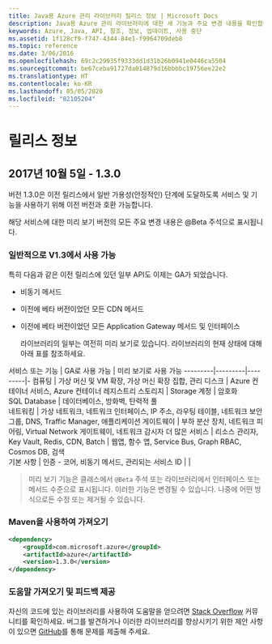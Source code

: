 ```yaml
---
title: Java용 Azure 관리 라이브러리 릴리스 정보 | Microsoft Docs
description: Java용 Azure 관리 라이브러리에 대한 새 기능과 주요 변경 내용을 확인합니다.
keywords: Azure, Java, API, 참조, 정보, 업데이트, 사용 중단
ms.assetid: 1f128cf9-f747-4344-84e1-f9964709deb8
ms.topic: reference
ms.date: 3/06/2016
ms.openlocfilehash: 69c2c29935f9333dd1d31b26b0941e0446ca5504
ms.sourcegitcommit: be67ceba91727da014879d16bbbbc19756ee22e2
ms.translationtype: HT
ms.contentlocale: ko-KR
ms.lasthandoff: 05/05/2020
ms.locfileid: "82105204"
---
```

# <a name="release-notes"></a>릴리스 정보 

## <a name="october-5-2017---130"></a>2017년 10월 5일 - 1.3.0 

버전 1.3.0은 이전 릴리스에서 일반 가용성(안정적인) 단계에 도달하도록 서비스 및 기능을 사용하기 위해 이전 버전과 호환 가능합니다.

해당 서비스에 대한 미리 보기 버전의 모든 주요 변경 내용은 @Beta 주석으로 표시됩니다.


### <a name="generally-available-in-v13"></a>일반적으로 V1.3에서 사용 가능

특히 다음과 같은 이전 릴리스에 있던 일부 API도 이제는 GA가 되었습니다.

- 비동기 메서드
- 이전에 베타 버전이었던 모든 CDN 메서드
- 이전에 베타 버전이었던 모든 Application Gateway 메서드 및 인터페이스

  라이브러리의 일부는 여전히 미리 보기로 있습니다. 라이브러리의 현재 상태에 대해 아래 표를 참조하세요.

서비스 또는 기능 | GA로 사용 가능 | 미리 보기로 사용 가능 
---------|---------|---------|-
컴퓨팅  | 가상 머신 및 VM 확장, 가상 머신 확장 집합, 관리 디스크   | Azure 컨테이너 서비스, Azure 컨테이너 레지스트리 
스토리지   |  Storage 계정       |    암호화     
SQL Database  | 데이터베이스, 방화벽, 탄력적 풀              
네트워킹    |  가상 네트워크, 네트워크 인터페이스, IP 주소, 라우팅 테이블, 네트워크 보안 그룹, DNS, Traffic Manager, 애플리케이션 게이트웨이  |    부하 분산 장치, 네트워크 피어링, Virtual Network 게이트웨이, 네트워크 감시자 
더 많은 서비스    |  리소스 관리자, Key Vault, Redis, CDN, Batch       |  웹앱, 함수 앱, Service Bus, Graph RBAC, Cosmos DB, 검색  
기본 사항     |   인증 - 코어, 비동기 메서드, 관리되는 서비스 ID      |      |

> 미리 보기 기능은 클래스에서 `@Beta` 주석 또는 라이브러리에서 인터페이스 또는 메서드 수준으로 표시됩니다. 이러한 기능은 변경될 수 있습니다. 나중에 어떤 방식으로든 수정 또는 제거될 수 있습니다.

### <a name="import-with-maven"></a>Maven을 사용하여 가져오기

```XML
<dependency>
    <groupId>com.microsoft.azure</groupId>
    <artifactId>azure</artifactId>
    <version>1.3.0</version>
</dependency>
```

### <a name="get-help-and-give-feedback"></a>도움말 가져오기 및 피드백 제공

자신의 코드에 있는 라이브러리를 사용하여 도움말을 얻으려면 [Stack Overflow](http://stackoverflow.com/questions/tagged/azure-java-sdk) 커뮤니티를 확인하세요. 버그를 발견하거나 이러한 라이브러리를 향상시키기 위한 제안 사항이 있으면 [GitHub](https://github.com/Azure/azure-sdk-for-java/issues)를 통해 문제를 제출해 주세요.


